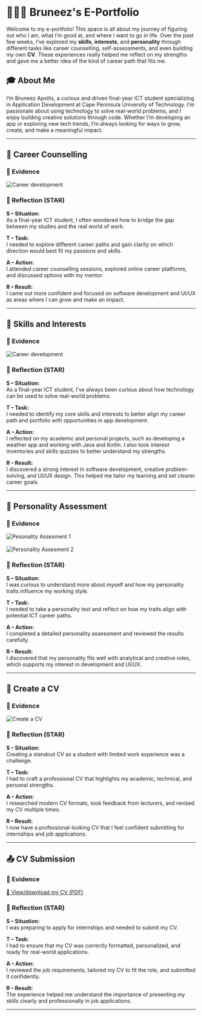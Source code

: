 # 👩🏽‍💻 Bruneez's E-Portfolio

Welcome to my e-portfolio!
This space is all about my journey of figuring out who I am, what I’m good at, and where I want to go in life.
Over the past few weeks, I’ve explored my **skills**, **interests**, and **personality** through different tasks like career counselling, self-assessments, and even building my own **CV**. These experiences really helped me reflect on my strengths and gave me a better idea of the kind of career path that fits me.



## 🎓 About Me

I’m Bruneez Apollis, a curious and driven final-year ICT student specializing in Application Development at Cape Peninsula University of Technology. I’m passionate about using technology to solve real-world problems, and I enjoy building creative solutions through code. Whether I’m developing an app or exploring new tech trends, I’m always looking for ways to grow, create, and make a meaningful impact.


---
## 📘 Career Counselling

### 📎 Evidence
![Career development](https://github.com/user-attachments/assets/b7f95d43-e238-4ce5-b73d-1ae458a902f8)

### 📝 Reflection (STAR)

**S – Situation:**  
As a final-year ICT student, I often wondered how to bridge the gap between my studies and the real world of work.

**T – Task:**  
I needed to explore different career paths and gain clarity on which direction would best fit my passions and skills.

**A – Action:**  
I attended career counselling sessions, explored online career platforms, and discussed options with my mentor.

**R – Result:**  
I came out more confident and focused on software development and UI/UX as areas where I can grow and make an impact.

---

## 🧠 Skills and Interests

### 📎 Evidence  
![Career development](https://github.com/user-attachments/assets/f0f1019c-af13-47c4-b36b-f0f94a6a1841)


### 📝 Reflection (STAR)

**S – Situation:**  
As a final-year ICT student, I’ve always been curious about how technology can be used to solve real-world problems.

**T – Task:**  
I needed to identify my core skills and interests to better align my career path and portfolio with opportunities in app development.

**A – Action:**  
I reflected on my academic and personal projects, such as developing a weather app and working with Java and Kotlin. I also took interest inventories and skills quizzes to better understand my strengths.

**R – Result:**  
I discovered a strong interest in software development, creative problem-solving, and UI/UX design. This helped me tailor my learning and set clearer career goals.

---
## 🧬 Personality Assessment

### 📎 Evidence  
![Pesonality Assesment 1](https://github.com/user-attachments/assets/52816a8c-aa2d-4fe8-9886-0735e6be834c)
<br><br>
![Personality Assesment 2](https://github.com/user-attachments/assets/264c72f9-8e54-4b0e-88fa-2b647bb0c9ab)


### 📝 Reflection (STAR)

**S – Situation:**  
I was curious to understand more about myself and how my personality traits influence my working style.

**T – Task:**  
I needed to take a personality test and reflect on how my traits align with potential ICT career paths.

**A – Action:**  
I completed a detailed personality assessment and reviewed the results carefully.

**R – Result:**  
I discovered that my personality fits well with analytical and creative roles, which supports my interest in development and UI/UX.

---

## 📄 Create a CV

### 📎 Evidence  
![Create a CV](https://github.com/user-attachments/assets/fef33834-c768-4b98-9405-081f2e3692c4)


### 📝 Reflection (STAR)

**S – Situation:**  
Creating a standout CV as a student with limited work experience was a challenge.

**T – Task:**  
I had to craft a professional CV that highlights my academic, technical, and personal strengths.

**A – Action:**  
I researched modern CV formats, took feedback from lecturers, and revised my CV multiple times.

**R – Result:**  
I now have a professional-looking CV that I feel confident submitting for internships and job applications.

---
## 📤 CV Submission

### 📎 Evidence  
[📄 View/download my CV (PDF)](./My_CV.pdf)

### 📝 Reflection (STAR)

**S – Situation:**  
I was preparing to apply for internships and needed to submit my CV.

**T – Task:**  
I had to ensure that my CV was correctly formatted, personalized, and ready for real-world applications.

**A – Action:**  
I reviewed the job requirements, tailored my CV to fit the role, and submitted it confidently.

**R – Result:**  
The experience helped me understand the importance of presenting my skills clearly and professionally in job applications.

---
